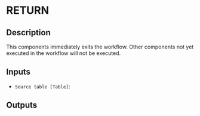 
# RETURN
## Description

 This components immediately exits the workflow. Other components not yet executed in the workflow will not be executed.
 
## Inputs
* `Source table [Table]`: 

## Outputs
